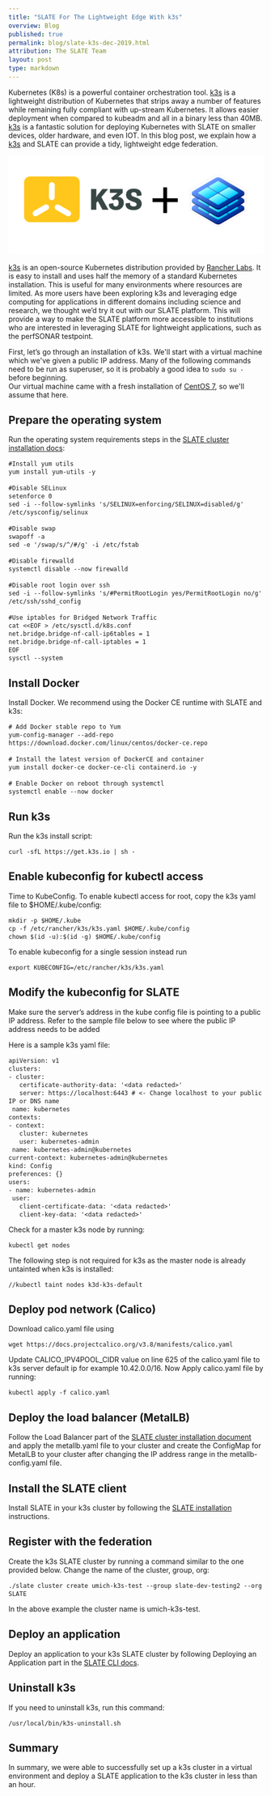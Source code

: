```yaml
---
title: "SLATE For The Lightweight Edge With k3s"
overview: Blog
published: true
permalink: blog/slate-k3s-dec-2019.html
attribution: The SLATE Team
layout: post
type: markdown
---
```



Kubernetes (K8s) is a powerful container orchestration tool. [k3s](https://k3s.io) is a lightweight distribution of Kubernetes that strips away a number of features while remaining fully compliant with up-stream Kubernetes. It allows easier deployment when compared to kubeadm and all in a binary less than 40MB. [k3s](https://k3s.io) is a fantastic solution for deploying Kubernetes with SLATE on smaller devices, older hardware, and even IOT. In this blog post, we explain how a [k3s](https://k3s.io) and SLATE can provide a tidy, lightweight edge federation.

<img src="/img/posts/k3s-slate_600.png" width="600">

<!--end_excerpt-->

[k3s](https://k3s.io) is an open-source Kubernetes distribution provided by [Rancher Labs](https://rancher.com/). It is easy to install and uses half the memory of a standard Kubernetes installation. This is useful for many environments where resources are limited. As more users have been exploring k3s and leveraging edge computing for applications in different domains including science and research, we thought we’d try it out with our SLATE platform. This will provide a way to make the SLATE platform more accessible to institutions who are interested in leveraging SLATE for lightweight applications, such as the perfSONAR testpoint.

First, let’s go through an installation of k3s. We'll start with a virtual machine 
which we've given a public IP address. Many of the following commands need to be 
run as superuser, so it is probably a good idea to `sudo su -` before beginning.  
Our virtual machine came with a fresh installation of [CentOS 7](https://www.centos.org/download), 
so we'll assume that here.

## Prepare the operating system

Run the operating system requirements steps in the [SLATE cluster installation docs](https://slateci.io/docs/cluster/):

	#Install yum utils
	yum install yum-utils -y

	#Disable SELinux
	setenforce 0
	sed -i --follow-symlinks 's/SELINUX=enforcing/SELINUX=disabled/g' /etc/sysconfig/selinux

    #Disable swap
	swapoff -a
	sed -e '/swap/s/^/#/g' -i /etc/fstab

	#Disable firewalld
	systemctl disable --now firewalld

	#Disable root login over ssh
	sed -i --follow-symlinks 's/#PermitRootLogin yes/PermitRootLogin no/g' /etc/ssh/sshd_config

	#Use iptables for Bridged Network Traffic
	cat <<EOF > /etc/sysctl.d/k8s.conf
	net.bridge.bridge-nf-call-ip6tables = 1
	net.bridge.bridge-nf-call-iptables = 1
	EOF
	sysctl --system

## Install Docker

Install Docker. We recommend using the Docker CE runtime with SLATE and k3s:

	# Add Docker stable repo to Yum
	yum-config-manager --add-repo https://download.docker.com/linux/centos/docker-ce.repo

	# Install the latest version of DockerCE and container 
	yum install docker-ce docker-ce-cli containerd.io -y

	# Enable Docker on reboot through systemctl
	systemctl enable --now docker

## Run k3s

Run the k3s install script:

	curl -sfL https://get.k3s.io | sh -

## Enable kubeconfig for kubectl access

Time to KubeConfig. To enable kubectl access for root, copy the k3s yaml file to $HOME/.kube/config:

	mkdir -p $HOME/.kube
	cp -f /etc/rancher/k3s/k3s.yaml $HOME/.kube/config	
	chown $(id -u):$(id -g) $HOME/.kube/config

To enable kubeconfig for a single session instead run

	export KUBECONFIG=/etc/rancher/k3s/k3s.yaml

## Modify the kubeconfig for SLATE

Make sure the server’s address in the kube config file is pointing to a public IP address. Refer to the sample file below to see where the public IP address needs to be added

Here is a sample k3s yaml file:

	apiVersion: v1
	clusters:
	- cluster:
	   certificate-authority-data: '<data redacted>'
	   server: https://localhost:6443 # <- Change localhost to your public IP or DNS name
	 name: kubernetes
	contexts:
	- context:
	   cluster: kubernetes
	   user: kubernetes-admin
	 name: kubernetes-admin@kubernetes
	current-context: kubernetes-admin@kubernetes
	kind: Config
	preferences: {}
	users:
	- name: kubernetes-admin
	 user:
	   client-certificate-data: '<data redacted>'
	   client-key-data: '<data redacted>'

Check for a master k3s node by running:

	kubectl get nodes

The following step is not required for k3s as the master node is already untainted when k3s is installed:

	//kubectl taint nodes k3d-k3s-default

## Deploy pod network (Calico)

Download calico.yaml file using

	wget https://docs.projectcalico.org/v3.8/manifests/calico.yaml

Update CALICO_IPV4POOL_CIDR  value on line 625 of the calico.yaml file to k3s server default ip for example 10.42.0.0/16. Now Apply calico.yaml file by running:

	kubectl apply -f calico.yaml

## Deploy the load balancer (MetalLB)

Follow the Load Balancer part of the [SLATE cluster installation document](https://slateci.io/docs/cluster/) and apply the metallb.yaml file to your cluster and create the ConfigMap for MetalLB to your cluster after changing the IP address range in the metallb-config.yaml file.

## Install the SLATE client

Install SLATE in your k3s cluster by following the [SLATE installation](https://portal.slateci.io/cli) instructions. 

## Register with the federation

Create the k3s SLATE cluster by running a command similar to the one provided below. Change the name of the cluster, group, org:

	./slate cluster create umich-k3s-test --group slate-dev-testing2 --org SLATE

In the above example the cluster name is umich-k3s-test.

## Deploy an application

Deploy an application to your k3s SLATE cluster by following Deploying an Application
part in the [SLATE CLI docs](https://slateci.io/docs/tools). 

## Uninstall k3s

If you need to uninstall k3s, run this command:

	/usr/local/bin/k3s-uninstall.sh

## Summary

In summary, we were able to successfully set up a k3s cluster in a virtual environment and deploy a SLATE application to the k3s cluster in less than an hour.


